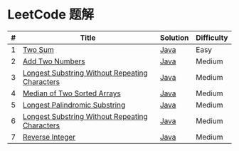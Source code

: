 LeetCode 题解
========

| # | Title | Solution | Difficulty |
|---| ----- | -------- | ---------- |
|1|[Two Sum](https://leetcode.com/problems/two-sum/)| [Java](src/com/cier/solution/array/TwoSum.java)|Easy|
|2|[Add Two Numbers](https://leetcode.com/problems/add-two-numbers/)| [Java](src/com/cier/solution/linklist/AddTwoNumbers.java)|Medium|
|3|[Longest Substring Without Repeating Characters](https://leetcode.com/problems/longest-substring-without-repeating-characters/)| [Java](src/com/cier/solution/string/LongestSubstringWithoutRepeatingCharacters.java)|Medium|
|4|[Median of Two Sorted Arrays](https://leetcode.com/problems/median-of-two-sorted-arrays/)| [Java](src/com/cier/solution/array/MedianOfTwoSortedArrays.java)|Medium|
|5|[Longest Palindromic Substring](https://leetcode.com/problems/longest-palindromic-substring/)| [Java](src/com/cier/solution/string/LongestPalindromicSubstring.java)|Medium|
|6|[Longest Substring Without Repeating Characters](https://leetcode.com/problems/zigzag-conversion/)| [Java](src/com/cier/solution/string/ZigZagConversion.java)|Medium|
|7|[Reverse Integer](https://leetcode.com/problems/reverse-integer/)| [Java](src/com/cier/solution/string/ReverseInteger.java)|Medium|